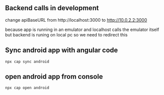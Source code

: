 ## Backend calls in development

change apiBaseURL from http://localhost:3000 to http://10.0.2.2:3000

because app is running in an emulator and localhost calls the emulator itself but backend is runing on local pc so we
need to redirect this

## Sync android app with angular code

```npx cap sync android```

## open android app from console

```npx cap open android```
